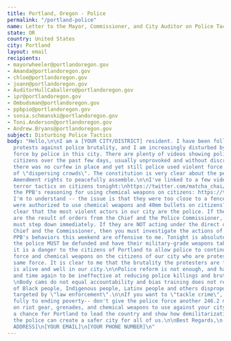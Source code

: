 ```yaml
---
title: Portland, Oregon - Police
permalink: "/portland-police"
name: Letter to the Mayor, Commissioner, and City Auditor on Police Tactics
state: OR
country: United States
city: Portland
layout: email
recipients:
- mayorwheeler@portlandoregon.gov
- Amanda@portlandoregon.gov
- chloe@portlandoregon.gov
- joann@portlandoregon.gov
- AuditorHullCaballero@portlandoregon.gov
- ipr@portlandoregon.gov
- Ombudsman@portlandoregon.gov
- ppbpio@portlandoregon.gov
- sonia.schmanski@portlandoregon.gov
- Toni.Anderson@portlandoregon.gov
- Andrew.Bryans@portlandoregon.gov
subject: Disturbing Police Tactics
body: "Hello,\n\nI am a [YOUR CITY/DISTRICT] resident. I have been following the recent
  protests against police brutality, and I am increasingly disturbed by the use of
  force by police in this city. There are plenty of videos showing police attacking
  citizens over the past few days, usually unprovoked and without discretion. Tonight,
  there was no curfew in place and yet still police used violent force in the name
  of \"dispersing crowds\". The constitution is very clear about the peoples' First
  Amendment rights to peacefully assemble.\n\nI've linked to a few videos of PPB using
  terror tactics on citizens tonight:\nhttps://twitter.com/matcha_chai/status/1268043556913987584\nhttps://twitter.com/CAIROregon/status/1268039476938305536\nhttps://twitter.com/alex_zee/status/1268047762848800768\nHere's
  the PPB's reasoning for using chemical weapons on citizens: https://twitter.com/PortlandPolice/status/1268042456148271104\n\nIf
  I'm to understand -- the issue is that they were too close to a fence? So the police
  were authorized to use chemical weapons and 40mm bullets on citizens? It is increasingly
  clear that the most violent actors in our city are the police. If their terror tactics
  are the result of orders from the Chief and the Police Commissioner, then you both
  must step down immediately. If they are NOT acting under the direct orders of the
  Chief and the Commissioner, then you must investigate the actions of these officers.\n\nThe
  PPB's behaviors this weekend are offensive to me. Tonight is absolute proof that
  the police MUST be defunded and have their military-grade weapons taken away --
  it is a danger to the citizens of Portland to allow police to continue using violent
  force and chemical weapons on the citizens of our city who are protesting that very
  same force. It is clear to me that the brutality the protesters are fighting against
  is alive and well in our city.\n\nPolice reform is not enough, and has proven time
  and time again to be ineffective at reducing police killings and brutality \n[https://www.theguardian.com/commentisfree/2020/may/31/the-answer-to-police-violence-is-not-reform-its-defunding-heres-why].
  \nBody cams do not equal accountability and bias training does not reduce the number
  of Black people, Indigenous people, Latinx people and others disproportionately
  targeted by \"law enforcement\".\n\nIf you want to \"tackle crime\", dedicate yourselves
  fully to ending poverty-- don't give the police force another 246.2 million to spend
  on riot gear, grenades, and chemical weapons to use against your city.\n\nNow is
  a chance for Portland to lead the country and show how demilitarization and defunding
  the police can create a safer city for all of us.\n\nBest Regards,\n[YOUR NAME]\n[YOUR
  ADDRESS]\n[YOUR EMAIL]\n[YOUR PHONE NUMBER]\n"
---
```


